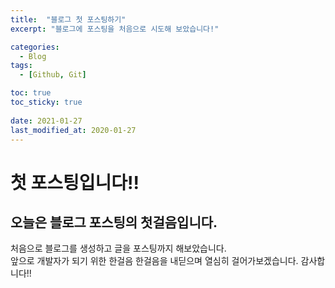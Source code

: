 ```yaml
---
title:  "블로그 첫 포스팅하기"
excerpt: "블로그에 포스팅을 처음으로 시도해 보았습니다!"

categories:
  - Blog
tags:
  - [Github, Git]

toc: true
toc_sticky: true
 
date: 2021-01-27
last_modified_at: 2020-01-27
---
```


# 첫 포스팅입니다!!

## 오늘은 블로그 포스팅의 첫걸음입니다.  
처음으로 블로그를 생성하고 글을 포스팅까지 해보았습니다.  
앞으로 개발자가 되기 위한 한걸음 한걸음을 내딛으며 열심히 걸어가보겠습니다.
감사합니다!!